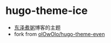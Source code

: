 # hugo-theme-ice

* [东泽煮粥](https://eurychen.me)博客的主题
* fork from [olOwOlo/hugo-theme-even](https://github.com/olOwOlo/hugo-theme-even)
